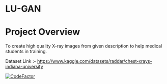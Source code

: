 # LU-GAN

# Project Overview

To create high quality X-ray images from given description to help medical students in training.

Dataset Link :- https://www.kaggle.com/datasets/raddar/chest-xrays-indiana-university


[![CodeFactor](https://www.codefactor.io/repository/github/bhuwandutt/lu-gan/badge/main)](https://www.codefactor.io/repository/github/bhuwandutt/lu-gan/overview/main)
